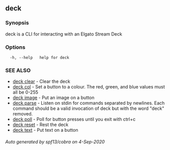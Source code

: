 ## deck



### Synopsis

deck is a CLI for interacting with an Elgato Stream Deck

### Options

```
  -h, --help   help for deck
```

### SEE ALSO

* [deck clear](deck_clear.md)	 - Clear the deck
* [deck col](deck_col.md)	 - Set a button to a colour. The red, green, and blue values must all be 0-255
* [deck image](deck_image.md)	 - Put an image on a button
* [deck parse](deck_parse.md)	 - Listen on stdin for commands separated by newlines. Each command should be a valid invocation of deck but with the word "deck" removed.
* [deck poll](deck_poll.md)	 - Poll for button presses until you exit with ctrl+c
* [deck reset](deck_reset.md)	 - Rest the deck
* [deck text](deck_text.md)	 - Put text on a button

###### Auto generated by spf13/cobra on 4-Sep-2020
